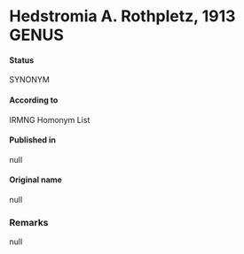 Hedstromia A. Rothpletz, 1913 GENUS
=======

#### Status
SYNONYM

#### According to
IRMNG Homonym List

#### Published in
null

#### Original name
null

### Remarks
null